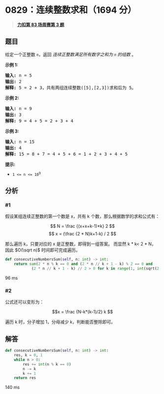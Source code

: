 # 0829：连续整数求和（1694 分）


> <u>**[力扣第 83 场周赛第 3 题](https://leetcode.cn/problems/consecutive-numbers-sum/)**</u>

## 题目

<p>给定一个正整数 <code>n</code>，返回 <em>连续正整数满足所有数字之和为 <code>n</code> 的组数</em> 。 </p>



<p><strong>示</strong><strong>例 1:</strong></p>

<pre>
<strong>输入: </strong>n = 5
<strong>输出: </strong>2
<strong>解释: </strong>5 = 2 + 3，共有两组连续整数([5],[2,3])求和后为 5。</pre>

<p><strong>示例 2:</strong></p>

<pre>
<strong>输入: </strong>n = 9
<strong>输出: </strong>3
<strong>解释: </strong>9 = 4 + 5 = 2 + 3 + 4</pre>

<p><strong>示例 3:</strong></p>

<pre>
<strong>输入: </strong>n = 15
<strong>输出: </strong>4
<strong>解释: </strong>15 = 8 + 7 = 4 + 5 + 6 = 1 + 2 + 3 + 4 + 5</pre>



<p><strong>提示:</strong></p>

<ul>
<li><code>1 &lt;= n &lt;= 10<sup>9</sup></code>​​​​​​​</li>
</ul>




## 分析

### #1

假设某组连续正整数的第一个数是 x，共有 k 个数，那么根据数学的求和公式有：

$$ N = \frac {(x+x+k-1)*k} 2   $$
$$ x = (\frac {2 * N}k+1-k) / 2 $$

那么遍历 k，只要对应的 x 是正整数，即得到一组答案。
而显然 k * k< 2 * N，因此 $O(\sqrt n)$ 时间即可完成遍历。

```python
def consecutiveNumbersSum(self, n: int) -> int:
    return sum(2 * n % k == 0 and (2 * n // k + 1 - k) % 2 == 0 and 
            (2 * n // k + 1 - k) // 2 > 0 for k in range(1, int(sqrt(2 * n)) + 1))
```
96 ms

### #2

公式还可以变形为：

$$x = \frac {N-k*(k-1)/2} k $$

遍历 k 时，分子增加 1，分母减少 k，判断能否整除即可。

## 解答

```python
def consecutiveNumbersSum(self, n: int) -> int:
    res, k = 0, 1
    while n > 0:
        res += int(n % k == 0)
        n -= k
        k += 1
    return res
```
140 ms

